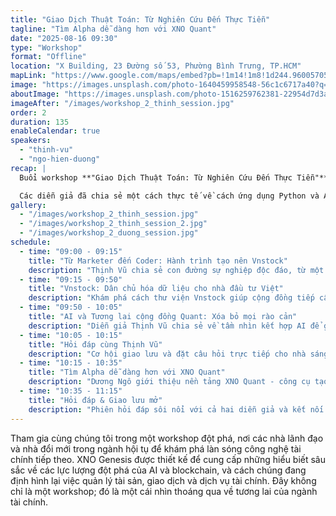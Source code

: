 ```yaml
---
title: "Giao Dịch Thuật Toán: Từ Nghiên Cứu Đến Thực Tiễn"
tagline: "Tìm Alpha dễ dàng hơn với XNO Quant"
date: "2025-08-16 09:30"
type: "Workshop"
format: "Offline"
location: "X Building, 23 Đường số 53, Phường Bình Trưng, TP.HCM"
mapLink: "https://www.google.com/maps/embed?pb=!1m14!1m8!1d244.96005705377334!2d106.7472589!3d10.7836452!3m2!1i1024!2i768!4f13.1!3m3!1m2!1s0x317525007c0d6e99%3A0xa355246677de7931!2sX%20Building!5e0!3m2!1svi!2s!4v1758650670146!5m2!1svi!2s"
image: "https://images.unsplash.com/photo-1640459958548-56c1c6717a40?q=80&w=1470&auto=format&fit=crop"
aboutImage: "https://images.unsplash.com/photo-1516259762381-22954d7d3ad2?q=80&w=1470&auto=format&fit=crop"
imageAfter: "/images/workshop_2_thinh_session.jpg"
order: 2
duration: 135
enableCalendar: true
speakers:
  - "thinh-vu"
  - "ngo-hien-duong"
recap: |
  Buổi workshop **"Giao Dịch Thuật Toán: Từ Nghiên Cứu Đến Thực Tiễn"** đã thu hút đông đảo người tham dự, lấp đầy khán phòng với những cá nhân cùng chung đam mê về công nghệ và tài chính. Không khí buổi học tập trung và sôi nổi qua các phiên hỏi đáp.

  Các diễn giả đã chia sẻ một cách thực tế về cách ứng dụng Python và AI để phân tích thị trường, đồng thời hướng dẫn các bước để xây dựng một bot giao dịch cơ bản. Các phiên thảo luận đã mở ra nhiều câu hỏi chuyên sâu và ý tưởng mới, giúp các nhà đầu tư, lập trình viên và sinh viên có cơ hội kết nối và tìm thấy một cộng đồng để cùng nhau học hỏi, phát triển trong lĩnh vực giao dịch định lượng.
gallery:
  - "/images/workshop_2_thinh_session.jpg"
  - "/images/workshop_2_thinh_session_2.jpg"
  - "/images/workshop_2_duong_session.jpg"
schedule:
  - time: "09:00 - 09:15"
    title: "Từ Marketer đến Coder: Hành trình tạo nên Vnstock"
    description: "Thịnh Vũ chia sẻ con đường sự nghiệp độc đáo, từ một Marketer trở thành tác giả thư viện Python mã nguồn mở cho phân tích chứng khoán."
  - time: "09:15 - 09:50"
    title: "Vnstock: Dân chủ hóa dữ liệu cho nhà đầu tư Việt"
    description: "Khám phá cách thư viện Vnstock giúp cộng đồng tiếp cận và phân tích dữ liệu thị trường một cách dễ dàng và hiệu quả."
  - time: "09:50 - 10:05"
    title: "AI và Tương lai cộng đồng Quant: Xóa bỏ mọi rào cản"
    description: "Diễn giả Thịnh Vũ chia sẻ về tầm nhìn kết hợp AI để giúp bất kỳ ai, dù không chuyên về lập trình, cũng có thể bắt đầu với giao dịch thuật toán."
  - time: "10:05 - 10:15"
    title: "Hỏi đáp cùng Thịnh Vũ"
    description: "Cơ hội giao lưu và đặt câu hỏi trực tiếp cho nhà sáng lập Vnstock."
  - time: "10:15 - 10:35"
    title: "Tìm Alpha dễ dàng hơn với XNO Quant"
    description: "Dương Ngô giới thiệu nền tảng XNO Quant - công cụ tạo chiến lược giao dịch với sự hỗ trợ của AI, cùng hướng dẫn các bước thiết lập chi tiết."
  - time: "10:35 - 11:15"
    title: "Hỏi đáp & Giao lưu mở"
    description: "Phiên hỏi đáp sôi nổi với cả hai diễn giả và kết nối cộng đồng."
---
```


Tham gia cùng chúng tôi trong một workshop đột phá, nơi các nhà lãnh đạo và nhà đổi mới trong ngành hội tụ để khám phá làn sóng công nghệ tài chính tiếp theo. XNO Genesis được thiết kế để cung cấp những hiểu biết sâu sắc về các lực lượng đột phá của AI và blockchain, và cách chúng đang định hình lại việc quản lý tài sản, giao dịch và dịch vụ tài chính. Đây không chỉ là một workshop; đó là một cái nhìn thoáng qua về tương lai của ngành tài chính.

